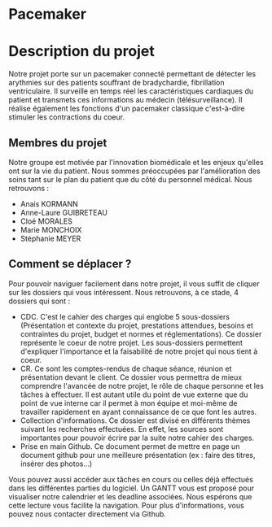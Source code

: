 **Pacemaker**
=============

# Description du projet
Notre projet porte sur un pacemaker connecté permettant de détecter les arythmies sur des patients souffrant de bradychardie, fibrillation ventriculaire. Il surveille en temps réel les caractéristiques cardiaques du patient et transmets ces informations au médecin (télésurveillance). Il réalise également les fonctions d'un pacemaker classique c'est-à-dire stimuler les contractions du coeur.

**Membres du projet**
---------------------

Notre groupe est motivée par l'innovation biomédicale et les enjeux qu'elles ont sur la vie du patient. Nous sommes préoccupées par l'amélioration des soins tant sur le plan du patient que du côté du personnel médical. Nous retrouvons :
- Anais KORMANN
- Anne-Laure GUIBRETEAU
- Cloé MORALES
- Marie MONCHOIX
- Stéphanie MEYER

**Comment se déplacer ?**
------------------------

Pour pouvoir naviguer facilement dans notre projet, il vous suffit de cliquer sur les dossiers qui vous intéressent. Nous retrouvons, à ce stade, 4 dossiers qui sont :
- CDC. C'est le cahier des charges qui englobe 5 sous-dossiers (Présentation et contexte du projet, prestations attendues, besoins et contraintes du projet, budget et normes et réglementations). Ce dossier représente le coeur de notre projet. Les sous-dossiers permettent d'expliquer l'importance et la faisabilité de notre projet qui nous tient à coeur.
- CR. Ce sont les comptes-rendus de chaque séance, réunion et présentation devant le client. Ce dossier vous permettra de mieux comprendre l'avancée de notre projet, le rôle de chaque personne et les tâches à effectuer. Il est autant utile du point de vue externe que du point de vue interne car il permet à mon équipe et moi-même de travailler rapidement en ayant connaissance de ce que font les autres.
- Collection d'informations. Ce dossier est divisé en différents thèmes suivant les recherches effectuées. En effet, les sources sont importantes pour pouvoir écrire par la suite notre cahier des charges.
- Prise en main Github. Ce document permet de mettre en page un document github pour une meilleure présentation (ex : faire des titres, insérer des photos...)

Vous pouvez aussi accéder aux tâches en cours ou celles déjà effectués dans les différentes parties du logiciel. Un GANTT vous est proposé pour visualiser notre calendrier et les deadline associées.
Nous espérons que cette lecture vous facilite la navigation.
Pour plus d'informations, vous pouvez nous contacter directement via Github.
